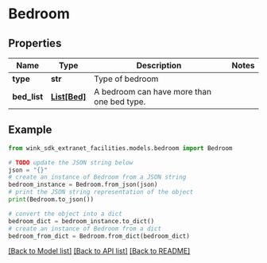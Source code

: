 # Bedroom


## Properties

Name | Type | Description | Notes
------------ | ------------- | ------------- | -------------
**type** | **str** | Type of bedroom | 
**bed_list** | [**List[Bed]**](Bed.md) | A bedroom can have more than one bed type. | 

## Example

```python
from wink_sdk_extranet_facilities.models.bedroom import Bedroom

# TODO update the JSON string below
json = "{}"
# create an instance of Bedroom from a JSON string
bedroom_instance = Bedroom.from_json(json)
# print the JSON string representation of the object
print(Bedroom.to_json())

# convert the object into a dict
bedroom_dict = bedroom_instance.to_dict()
# create an instance of Bedroom from a dict
bedroom_from_dict = Bedroom.from_dict(bedroom_dict)
```
[[Back to Model list]](../README.md#documentation-for-models) [[Back to API list]](../README.md#documentation-for-api-endpoints) [[Back to README]](../README.md)


